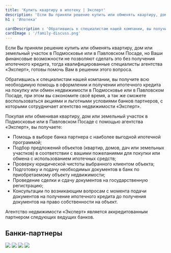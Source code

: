 ```yaml
---
title: 'Купить квартиру в ипотеку | Эксперт'
description: 'Если Вы приняли решение купить или обменять квартиру, дом или земельный участок в Подмосковье или в Павловском Посаде, но Ваши финансовые возможности не позволяют сделать это без получения ипотечного кредита, тогда квалифицированные специалисты агентства «Эксперт», готовы помочь Вам в решении этого вопроса.'
h1 : 'Ипотека'

cardDescription : 'Обратившись к специалистам нашей компании, вы получите всю необходимую помощь в оформлении и получении ипотечного кредита'
cardImage : '/family-discuss.png'
---
```


Если Вы приняли решение купить или обменять квартиру, дом или земельный участок в Подмосковье или в Павловском Посаде, но Ваши финансовые возможности не позволяют сделать это без получения ипотечного кредита, тогда квалифицированные специалисты агентства «Эксперт», готовы помочь Вам в решении этого вопроса.

Обратившись к специалистам нашей компании, вы получите всю необходимую помощь в оформлении и получении ипотечного кредита на покупку или обмен недвижимости в Подмосковье или в Павловском Посаде, при этом вы сэкономите своё время, а так же сможете воспользоваться акциями и льготными условиями банков партнеров, с которыми сотрудничает агентство недвижимости «Эксперт».

Покупая или обменивая квартиру, дом или земельный участок в Подмосковье или в Павловском Посаде с помощью агентства «Эксперт», вы получаете:

- Помощь в выборе банка партнера с наиболее выгодной ипотечной программой;
- Подбор предложений объектов (квартир, домов, дач или земельных участков) в соответствии с вашими пожеланиями для покупки или обмена с использованием ипотечных средств;
- Проверку юридической чистоты выбранного клиентом объекта;
- Подготовку и подачу необходимых документов в банк по приобретаемому объекту недвижимости;
- Проведение сделки и сдачу документов на государственную регистрацию;
- Консультации по возникающим вопросам с момента подачи документов на получение ипотечного кредита до получения документов на право собственности на объект.

Агентство недвижимости «Эксперт» является аккредитованным партнером следующих ведущих банков.

## Банки-партнеры
 
<div class="inline-images">
    <img src="/sber.webp">
    <img src="/vtb.webp"> 
    <img src="/rossel.webp">
    <img src="/bank-russia.webp">  
</div>